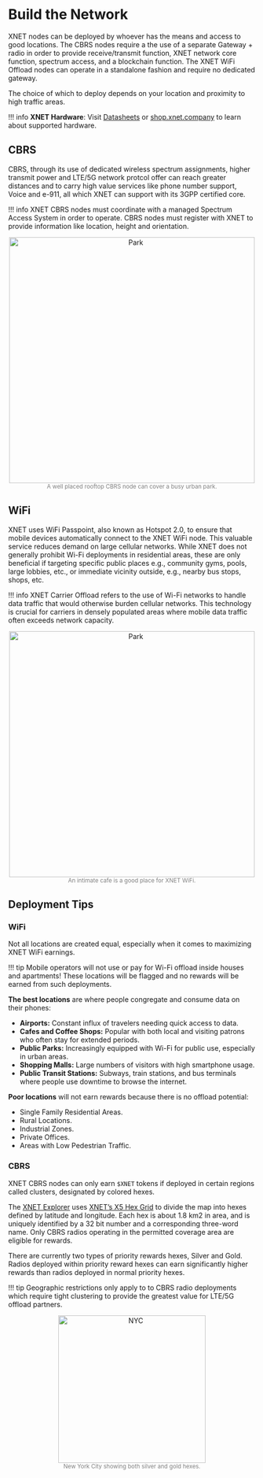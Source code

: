 
# Build the Network

XNET nodes can be deployed by whoever has the means and access to good locations. The CBRS nodes require a the use of a separate Gateway + radio in order to provide receive/transmit function, XNET network core function, spectrum access, and a blockchain function. The XNET WiFi Offload nodes can operate in a standalone fashion and require no dedicated gateway. 

The choice of which to deploy depends on your location and proximity to high traffic areas. 

!!! info
    **XNET Hardware**: Visit [Datasheets](/datasheet/) or [shop.xnet.company](https://shop.xnet.company) to learn about supported hardware.

## CBRS

CBRS, through its use of dedicated wireless spectrum assignments, higher transmit power and LTE/5G network protcol offer can reach greater distances and to carry high value services like phone number support, Voice and e-911, all which XNET can support with its 3GPP certified core. 

!!! info 
    XNET CBRS nodes must coordinate with a managed Spectrum Access System in order to operate. CBRS nodes must register with XNET to provide information like location, height and orientation. 

<p style="text-align: center;">
  <a href="/overview/park.png" data-fancybox="gallery">
    <img src="/overview/park.png" alt="Park" style="width: 500px;" />
  </a>
  <br />
  <span style="font-size: smaller; color: gray;">A well placed rooftop CBRS node can cover a busy urban park.</span>
</p>


## WiFi 

XNET uses WiFi Passpoint, also known as Hotspot 2.0, to ensure that mobile devices automatically connect to the XNET WiFi node. This valuable service reduces demand  on large cellular networks. While XNET does not generally prohibit Wi-Fi deployments in residential areas, these are only beneficial if targeting specific public places e.g., community gyms, pools, large lobbies, etc., or immediate vicinity outside, e.g., nearby bus stops, shops, etc.

!!! info 
    XNET Carrier Offload refers to the use of Wi-Fi networks to handle data traffic that would otherwise burden cellular networks. This technology is crucial for carriers in densely populated areas where mobile data traffic often exceeds network capacity.

<p style="text-align: center;">
  <a href="/overview/cafe.png" data-fancybox="gallery">
    <img src="/overview/cafe.png" alt="Park" style="width: 500px;" />
  </a>
  <br />
  <span style="font-size: smaller; color: gray;">An intimate cafe is a good place for XNET WiFi.</span>
</p>
  


## Deployment Tips

### WiFi

Not all locations are created equal, especially when it comes to maximizing XNET WiFi earnings. 

!!! tip 
    Mobile operators will not use or pay for Wi-Fi offload inside houses and apartments! These locations will be flagged and no rewards will be earned from such deployments.

**The best locations** are where people congregate and consume data on their phones: 

- **Airports:** Constant influx of travelers needing quick access to data.
- **Cafes and Coffee Shops:** Popular with both local and visiting patrons who often stay for extended periods.
- **Public Parks:** Increasingly equipped with Wi-Fi for public use, especially in urban areas.
- **Shopping Malls:** Large numbers of visitors with high smartphone usage.
- **Public Transit Stations:** Subways, train stations, and bus terminals where people use downtime to browse the internet.


**Poor locations** will not earn rewards because there is no offload potential: 

- Single Family Residential Areas.
- Rural Locations.
- Industrial Zones.
- Private Offices.
- Areas with Low Pedestrian Traffic.

### CBRS

XNET CBRS nodes can only earn `$XNET` tokens if deployed in certain regions called clusters, designated by colored hexes. 

The [XNET Explorer](https://explorer.xnetmobile.com/) uses [XNET’s X5 Hex Grid](https://github.com/xnet-mobile/geometry) to divide the map into hexes defined by latitude and longitude. Each hex is about 1.8 km2 in area, and is uniquely identified by a 32 bit number and a corresponding three-word name.  Only CBRS radios operating in the permitted coverage area are eligible for rewards.

There are currently two types of priority rewards hexes, Silver and Gold. Radios deployed within priority reward hexes can earn significantly higher rewards than radios deployed in normal priority hexes.

!!! tip
    Geographic restrictions only apply to to CBRS radio deployments which require tight clustering to provide the greatest value for LTE/5G offload partners. 

<p style="text-align: center;">
  <a href="/overview/hexes.png" data-fancybox="gallery">
    <img src="/overview/hexes.png" alt="NYC" style="width: 300px;" />
  </a>
  <br />
  <span style="font-size: smaller; color: gray;">New York City showing both silver and gold hexes.</span>
</p>